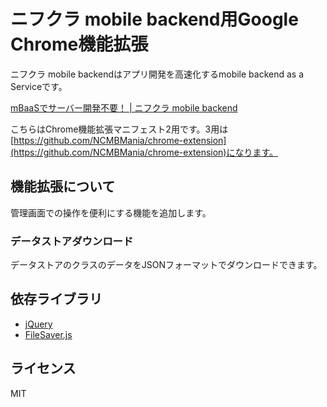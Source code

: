 # ニフクラ mobile backend用Google Chrome機能拡張

ニフクラ mobile backendはアプリ開発を高速化するmobile backend as a Serviceです。

[mBaaSでサーバー開発不要！ | ニフクラ mobile backend](https://mbaas.nifcloud.com/)

こちらはChrome機能拡張マニフェスト2用です。3用は[https://github.com/NCMBMania/chrome-extension](https://github.com/NCMBMania/chrome-extension)になります。

## 機能拡張について

管理画面での操作を便利にする機能を追加します。

### データストアダウンロード

データストアのクラスのデータをJSONフォーマットでダウンロードできます。

## 依存ライブラリ

- [jQuery](https://jquery.com/)
- [FileSaver.js](https://github.com/eligrey/FileSaver.js)

## ライセンス

MIT
